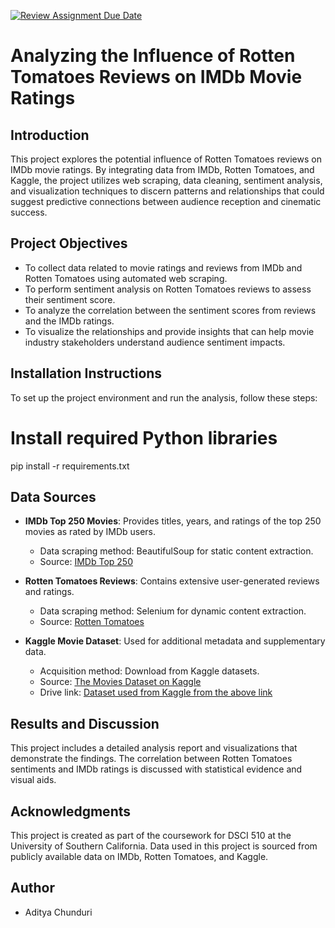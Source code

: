 [![Review Assignment Due Date](https://classroom.github.com/assets/deadline-readme-button-24ddc0f5d75046c5622901739e7c5dd533143b0c8e959d652212380cedb1ea36.svg)](https://classroom.github.com/a/qAF9nhzI)
# Analyzing the Influence of Rotten Tomatoes Reviews on IMDb Movie Ratings

## Introduction
This project explores the potential influence of Rotten Tomatoes reviews on IMDb movie ratings. By integrating data from IMDb, Rotten Tomatoes, and Kaggle, the project utilizes web scraping, data cleaning, sentiment analysis, and visualization techniques to discern patterns and relationships that could suggest predictive connections between audience reception and cinematic success.

## Project Objectives
- To collect data related to movie ratings and reviews from IMDb and Rotten Tomatoes using automated web scraping.
- To perform sentiment analysis on Rotten Tomatoes reviews to assess their sentiment score.
- To analyze the correlation between the sentiment scores from reviews and the IMDb ratings.
- To visualize the relationships and provide insights that can help movie industry stakeholders understand audience sentiment impacts.

## Installation Instructions
To set up the project environment and run the analysis, follow these steps:

# Install required Python libraries
pip install -r requirements.txt

## Data Sources
- **IMDb Top 250 Movies**: Provides titles, years, and ratings of the top 250 movies as rated by IMDb users.
  - Data scraping method: BeautifulSoup for static content extraction.
  - Source: [IMDb Top 250](https://www.imdb.com/chart/top)

- **Rotten Tomatoes Reviews**: Contains extensive user-generated reviews and ratings.
  - Data scraping method: Selenium for dynamic content extraction.
  - Source: [Rotten Tomatoes](https://www.rottentomatoes.com)

- **Kaggle Movie Dataset**: Used for additional metadata and supplementary data.
  - Acquisition method: Download from Kaggle datasets.
  - Source: [The Movies Dataset on Kaggle](https://www.kaggle.com/datasets/rounakbanik/the-movies-dataset?select=movies_metadata.csv)
  - Drive link: [Dataset used from Kaggle from the above link](https://drive.google.com/file/d/1exuG8tHxqiY7BiDZ5jKgsddOOoPIaBj2/view?usp=sharing)


## Results and Discussion
This project includes a detailed analysis report and visualizations that demonstrate the findings. The correlation between Rotten Tomatoes sentiments and IMDb ratings is discussed with statistical evidence and visual aids.

## Acknowledgments
This project is created as part of the coursework for DSCI 510 at the University of Southern California. Data used in this project is sourced from publicly available data on IMDb, Rotten Tomatoes, and Kaggle.

## Author
- Aditya Chunduri
